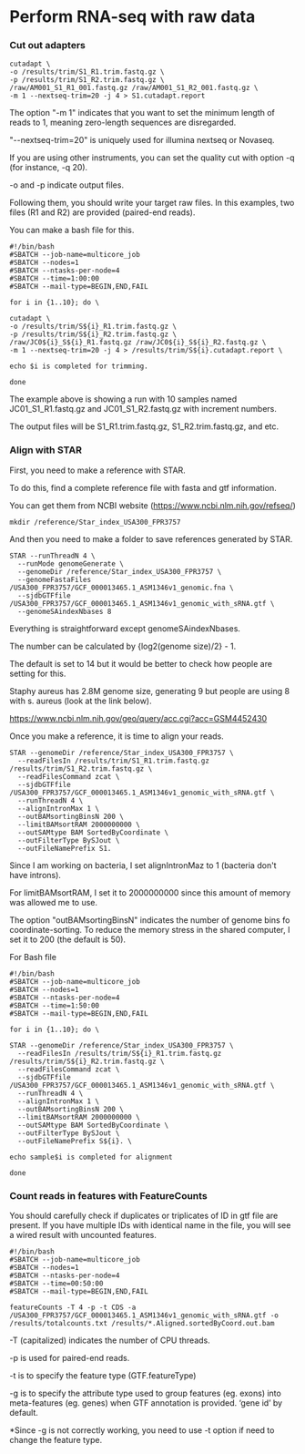 # Perform RNA-seq with raw data

### Cut out adapters

```
cutadapt \
-o /results/trim/S1_R1.trim.fastq.gz \
-p /results/trim/S1_R2.trim.fastq.gz \
/raw/AM001_S1_R1_001.fastq.gz /raw/AM001_S1_R2_001.fastq.gz \
-m 1 --nextseq-trim=20 -j 4 > S1.cutadapt.report
```
The option "-m 1" indicates that you want to set the minimum length of reads to 1, meaning zero-length sequences are disregarded.

"--nextseq-trim=20" is uniquely used for illumina nextseq or Novaseq. 

If you are using other instruments, you can set the quality cut with option -q (for instance, -q 20).

-o and -p indicate output files.

Following them, you should write your target raw files. In this examples, two files (R1 and R2) are provided (paired-end reads).

You can make a bash file for this.

```
#!/bin/bash
#SBATCH --job-name=multicore_job
#SBATCH --nodes=1
#SBATCH --ntasks-per-node=4
#SBATCH --time=1:00:00
#SBATCH --mail-type=BEGIN,END,FAIL

for i in {1..10}; do \

cutadapt \
-o /results/trim/S${i}_R1.trim.fastq.gz \
-p /results/trim/S${i}_R2.trim.fastq.gz \
/raw/JC0${i}_S${i}_R1.fastq.gz /raw/JC0${i}_S${i}_R2.fastq.gz \
-m 1 --nextseq-trim=20 -j 4 > /results/trim/S${i}.cutadapt.report \

echo $i is completed for trimming.

done
```
The example above is showing a run with 10 samples named JC01_S1_R1.fastq.gz and JC01_S1_R2.fastq.gz with increment numbers. 

The output files will be S1_R1.trim.fastq.gz, S1_R2.trim.fastq.gz, and etc.

### Align with STAR

First, you need to make a reference with STAR.

To do this, find a complete reference file with fasta and gtf information.

You can get them from NCBI website (https://www.ncbi.nlm.nih.gov/refseq/)

```
mkdir /reference/Star_index_USA300_FPR3757
```
And then you need to make a folder to save references generated by STAR.

```
STAR --runThreadN 4 \
  --runMode genomeGenerate \
  --genomeDir /reference/Star_index_USA300_FPR3757 \
  --genomeFastaFiles /USA300_FPR3757/GCF_000013465.1_ASM1346v1_genomic.fna \
  --sjdbGTFfile /USA300_FPR3757/GCF_000013465.1_ASM1346v1_genomic_with_sRNA.gtf \
  --genomeSAindexNbases 8
```
Everything is straightforward except genomeSAindexNbases.

The number can be calculated by {log2(genome size)/2} - 1.

The default is set to 14 but it would be better to check how people are setting for this.

Staphy aureus has 2.8M genome size, generating 9 but people are using 8 with s. aureus (look at the link below).

https://www.ncbi.nlm.nih.gov/geo/query/acc.cgi?acc=GSM4452430

Once you make a reference, it is time to align your reads.
```
STAR --genomeDir /reference/Star_index_USA300_FPR3757 \
  --readFilesIn /results/trim/S1_R1.trim.fastq.gz /results/trim/S1_R2.trim.fastq.gz \
  --readFilesCommand zcat \
  --sjdbGTFfile /USA300_FPR3757/GCF_000013465.1_ASM1346v1_genomic_with_sRNA.gtf \
  --runThreadN 4 \
  --alignIntronMax 1 \
  --outBAMsortingBinsN 200 \
  --limitBAMsortRAM 2000000000 \
  --outSAMtype BAM SortedByCoordinate \
  --outFilterType BySJout \
  --outFileNamePrefix S1.
```
Since I am working on bacteria, I set alignIntronMaz to 1 (bacteria don't have introns).

For limitBAMsortRAM, I set it to 2000000000 since this amount of memory was allowed me to use.

The option "outBAMsortingBinsN" indicates the number of genome bins fo coordinate-sorting.
To reduce the memory stress in the shared computer, I set it to 200 (the default is 50).


For Bash file
```
#!/bin/bash
#SBATCH --job-name=multicore_job
#SBATCH --nodes=1
#SBATCH --ntasks-per-node=4
#SBATCH --time=1:50:00
#SBATCH --mail-type=BEGIN,END,FAIL

for i in {1..10}; do \

STAR --genomeDir /reference/Star_index_USA300_FPR3757 \
  --readFilesIn /results/trim/S${i}_R1.trim.fastq.gz /results/trim/S${i}_R2.trim.fastq.gz \
  --readFilesCommand zcat \
  --sjdbGTFfile /USA300_FPR3757/GCF_000013465.1_ASM1346v1_genomic_with_sRNA.gtf \
  --runThreadN 4 \
  --alignIntronMax 1 \
  --outBAMsortingBinsN 200 \
  --limitBAMsortRAM 2000000000 \
  --outSAMtype BAM SortedByCoordinate \
  --outFilterType BySJout \
  --outFileNamePrefix S${i}. \

echo sample$i is completed for alignment

done

```

### Count reads in features with FeatureCounts

You should carefully check if duplicates or triplicates of ID in gtf file are present.
If you have multiple IDs with identical name in the file, you will see a wired result with uncounted features.



```
#!/bin/bash
#SBATCH --job-name=multicore_job
#SBATCH --nodes=1
#SBATCH --ntasks-per-node=4
#SBATCH --time=00:50:00
#SBATCH --mail-type=BEGIN,END,FAIL

featureCounts -T 4 -p -t CDS -a /USA300_FPR3757/GCF_000013465.1_ASM1346v1_genomic_with_sRNA.gtf -o /results/totalcounts.txt /results/*.Aligned.sortedByCoord.out.bam
```
-T (capitalized) indicates the number of CPU threads.

-p is used for paired-end reads. 

-t is to specify the feature type (GTF.featureType)

-g is to specify the attribute type used to group features (eg. exons) into meta-features (eg. genes) when GTF annotation is provided. ‘gene id’ by default.

*Since -g is not correctly working, you need to use -t option if need to change the feature type.






